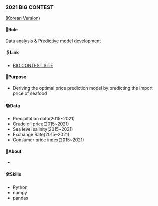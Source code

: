 ### 2021 BIG CONTEST
[(Korean Version)](https://viridian-monarch-554.notion.site/Big-Contest-2021-b8d1f536064e429dada75e57ea09b569) 
#### 🔑Role
Data analysis & Predictive model development
#### 🖇Link
- [BIG CONTEST SITE](https://www.bigcontest.or.kr/)  
#### 📌Purpose  
- Deriving the optimal price prediction model by predicting the import price of seafood
#### 📚Data   
- Precipitation data(2015~2021)
- Crude oil price(2015~2021)
- Sea level salinity(2015~2021)
- Exchange Rate(2015~2021)
- Consumer price index(2015~2021)  
#### 🔎About

- 
    







#### 🛠Skills
- Python
- numpy
- pandas

